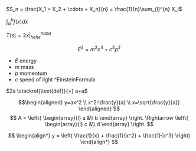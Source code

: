 $S_n = \frac{X_1 + X_2 + \cdots + X_n}{n} = \frac{1}{n}\sum_{i}^{n} X_i$

$\int_a^b f(x)dx$

$T(s) = 2x \bigg\rvert_{hehe}^{haha}$

$$
E^2 = m^2c^4 + c^2 p^2
$$
+ $E$ energy
+ $m$ mass
+ $p$ momentum
+ $c$ speed of light
^EinsteinFormula

$2a \stackrel{\text{def}}{=} a+a$


$$\begin{aligned}
y=ax^2 \\
x^2=\frac{y}{a} \\
x=\sqrt{\frac{y}{a}}
\end{aligned}
$$
$$
A =
\left\{ 
    \begin{array}{l}
        a &\\
        b
    \end{array} 
\right.
\Rightarrow 
\left\{ 
    \begin{array}{l}
        c &\\
        d
    \end{array} 
\right.
$$

$$
\begin{align*}
y = \left( \frac{1}{x} + \frac{1}{x^2} + \frac{1}{x^3} \right)
\end{align*}
$$